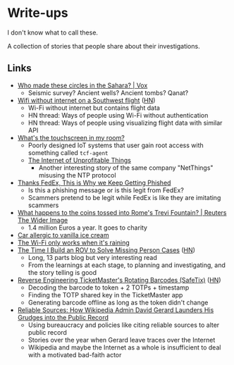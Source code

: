 # Write-ups

I don't know what to call these.

A collection of stories that people share about their investigations.

## Links

- [Who made these circles in the Sahara? | Vox](https://youtu.be/twAP3buj9Og)
  - Seismic survey? Ancient wells? Ancient tombs? Qanat?
- [Wifi without internet on a Southwest flight](https://jamesbvaughan.com/southwest-wifi/)
  ([HN](https://news.ycombinator.com/item?id=37691232))
  - Wi-Fi without internet but contains flight data
  - HN thread: Ways of people using Wi-Fi without authentication
  - HN thread: Ways of people using visualizing flight data with similar API
- [What's the touchscreen in my room?](https://laplab.me/posts/whats-that-touchscreen-in-my-room/)
  - Poorly designed IoT systems that user gain root access with something called
    `tcf-agent`
  - [The Internet of Unprofitable Things](https://strugglers.net/~andy/blog/2018/12/24/the-internet-of-unprofitable-things/)
    - Another interesting story of the same company "NetThings" misusing the NTP
      protocol
- [Thanks FedEx, This is Why we Keep Getting Phished](https://www.troyhunt.com/thanks-fedex-this-is-why-we-keep-getting-phished/)
  - Is this a phishing message or is this legit from FedEx?
  - Scammers pretend to be legit while FedEx is like they are imitating scammers
- [What happens to the coins tossed into Rome's Trevi Fountain? | Reuters The Wider Image](https://www.reuters.com/investigates/special-report/italy-fountain-coins/)
  - 1.4 million Euros a year. It goes to charity
- [Car allergic to vanilla ice cream](https://www.cs.cmu.edu/~wkw/humour/carproblems.txt)
- [The Wi-Fi only works when it's raining](https://predr.ag/blog/wifi-only-works-when-its-raining/)
- [The Time I Build an ROV to Solve Missing Person Cases](https://suanto.com/2024/06/06/the-time-I-built-an-ROV-01/)
  ([HN](https://news.ycombinator.com/item?id=40623864))
  - Long, 13 parts blog but very interesting read
  - From the learnings at each stage, to planning and investigating, and the
    story telling is good
- [Reverse Engineering TicketMaster's Rotating Barcodes (SafeTix)](https://conduition.io/coding/ticketmaster/)
  ([HN](https://news.ycombinator.com/item?id=40906148))
  - Decoding the barcode to token + 2 TOTPs + timestamp
  - Finding the TOTP shared key in the TicketMaster app
  - Generating barcode offline as long as the token didn't change
- [Reliable Sources: How Wikipedia Admin David Gerard Launders His Grudges into the Public Record](https://www.tracingwoodgrains.com/p/reliable-sources-how-wikipedia-admin)
  - Using bureaucracy and policies like citing reliable sources to alter public
    record
  - Stories over the year when Gerard leave traces over the Internet
  - Wikipedia and maybe the Internet as a whole is insufficient to deal with a
    motivated bad-faith actor
